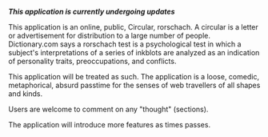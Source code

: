 ***This application is currently undergoing updates***

This application is an online, public, Circular, rorschach. 
A circular is a letter or advertisement for distribution to a large number of people. 
Dictionary.com says a rorschach test is a psychological test in which a subject's interpretations of a series of inkblots are analyzed as an indication of personality traits, preoccupations, and conflicts.

This application will be treated as such. The application is a loose, comedic, metaphorical, absurd passtime for the senses of web travellers of all shapes and kinds. 

Users are welcome to comment on any "thought" (sections). 

The application will introduce more features as times passes. 
